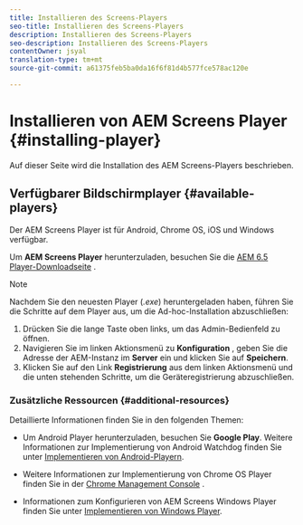 ```yaml
---
title: Installieren des Screens-Players
seo-title: Installieren des Screens-Players
description: Installieren des Screens-Players
seo-description: Installieren des Screens-Players
contentOwner: jsyal
translation-type: tm+mt
source-git-commit: a61375feb5ba0da16f6f81d4b577fce578ac120e

---
```



# Installieren von AEM Screens Player {#installing-player}

Auf dieser Seite wird die Installation des AEM Screens-Players beschrieben.

## Verfügbarer Bildschirmplayer {#available-players}

Der AEM Screens Player ist für Android, Chrome OS, iOS und Windows verfügbar.

Um **AEM Screens Player** herunterzuladen, besuchen Sie die [AEM 6.5 Player-Downloadseite](https://download.macromedia.com/screens/) .

>[!NOTE]
>
>Nachdem Sie den neuesten Player (*.exe*) heruntergeladen haben, führen Sie die Schritte auf dem Player aus, um die Ad-hoc-Installation abzuschließen:
>
>1. Drücken Sie die lange Taste oben links, um das Admin-Bedienfeld zu öffnen.
>1. Navigieren Sie im linken Aktionsmenü zu **Konfiguration** , geben Sie die Adresse der AEM-Instanz im **Server** ein und klicken Sie auf **Speichern**.
>1. Klicken Sie auf den Link **Registrierung** aus dem linken Aktionsmenü und die unten stehenden Schritte, um die Geräteregistrierung abzuschließen.


### Zusätzliche Ressourcen {#additional-resources}

Detaillierte Informationen finden Sie in den folgenden Themen:

* Um Android Player herunterzuladen, besuchen Sie **Google Play**. Weitere Informationen zur Implementierung von Android Watchdog finden Sie unter [Implementieren von Android-Playern](implementing-android-player.md).

* Weitere Informationen zur Implementierung von Chrome OS Player finden Sie in der [Chrome Management Console](implementing-chrome-os-player.md) .

* Informationen zum Konfigurieren von AEM Screens Windows Player finden Sie unter [Implementieren von Windows Player](implementing-windows-player.md).